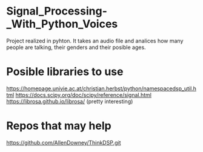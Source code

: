 # Signal_Processing-_With_Python_Voices
Project realized in pyhton. It takes an audio file and analices how many people are talking, their genders and their posible ages.

# Posible libraries to use
https://homepage.univie.ac.at/christian.herbst/python/namespacedsp_util.html
https://docs.scipy.org/doc/scipy/reference/signal.html
https://librosa.github.io/librosa/    (pretty interesting)

# Repos that may help
https://github.com/AllenDowney/ThinkDSP.git

